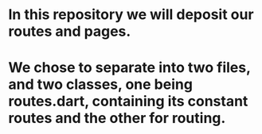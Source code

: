 # In this repository we will deposit our routes and pages.  
# We chose to separate into two files, and two classes, one being routes.dart, containing its constant routes and the other for routing.  
    